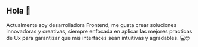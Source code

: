   ## Hola 👋

Actualmente soy desarrolladora Frontend, me gusta crear soluciones innovadoras y creativas, siempre enfocada en aplicar las mejores practicas de Ux para garantizar que mis interfaces sean intuitivas y agradables. 
💻🤓

<!--
**MonsDam/MonsDam** is a ✨ _special_ ✨ repository because its `README.md` (this file) appears on your GitHub profile.

Here are some ideas to get you started:

- 🔭 I’m currently working on ...
- 🌱 I’m currently learning ...
- 👯 I’m looking to collaborate on ...
- 🤔 I’m looking for help with ...
- 💬 Ask me about ...
- 📫 How to reach me: ...
- 😄 Pronouns: ...
- ⚡ Fun fact: ...
-->

